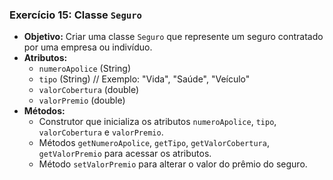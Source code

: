 ### Exercício 15: Classe `Seguro`

- **Objetivo:** Criar uma classe `Seguro` que represente um seguro contratado por uma empresa ou indivíduo.
- **Atributos:**
  - `numeroApolice` (String)
  - `tipo` (String) // Exemplo: "Vida", "Saúde", "Veículo"
  - `valorCobertura` (double)
  - `valorPremio` (double)
- **Métodos:**
  - Construtor que inicializa os atributos `numeroApolice`, `tipo`, `valorCobertura` e `valorPremio`.
  - Métodos `getNumeroApolice`, `getTipo`, `getValorCobertura`, `getValorPremio` para acessar os atributos.
  - Método `setValorPremio` para alterar o valor do prêmio do seguro.

